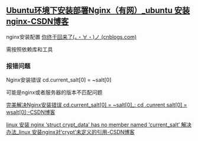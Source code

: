 
## [Ubuntu环境下安装部署Nginx（有网）_ubuntu 安装nginx-CSDN博客](https://blog.csdn.net/m0_52985087/article/details/132063280)

nginx安装配置
[你终于回来了(。・∀・)ノ (cnblogs.com)](https://www.cnblogs.com/wyh0923/p/14902501.html)

需按照依赖库和工具

### 报错问题

Nginx安装错误 cd.current_salt[0] = ~salt[0]

可能是nginx或者服务器的版本不匹配问题

[完美解决Nginx安装错误 cd.current_salt[0] = ~salt[0]_: cd .cunrent salt[0] = wsalt[0];-CSDN博客](https://blog.csdn.net/wuekun/article/details/106842216)

[linux 安装 nginx ‘struct crypt_data’ has no member named ‘current_salt’ 解决办法_linux 安装nginx对‘crypt’未定义的引用-CSDN博客](https://blog.csdn.net/humanyr/article/details/107405383)

